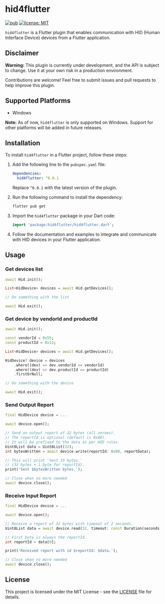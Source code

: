 # hid4flutter

[![pub](https://img.shields.io/badge/pub-0.0.1-blue)]()
[![license: MIT](https://img.shields.io/badge/License-MIT-purple.svg)](https://opensource.org/licenses/MIT)

`hid4flutter` is a Flutter plugin that enables communication with HID (Human Interface Device) devices from a Flutter application. 

## Disclaimer

**Warning:** This plugin is currently under development, and the API is subject to change. Use it at your own risk in a production environment.

Contributions are welcome! Feel free to submit issues and pull requests to help improve this plugin.

## Supported Platforms

- Windows

**Note:** As of now, `hid4flutter` is only supported on Windows. Support for other platforms will be added in future releases.

## Installation

To install `hid4flutter` in a Flutter project, follow these steps:

1. Add the following line to the `pubspec.yaml` file:

    ```yaml
    dependencies:
      hid4flutter: ^0.0.1
    ```

    Replace `^0.0.1` with the latest version of the plugin.

2. Run the following command to install the dependency:

    ```bash
    flutter pub get
    ```

3. Import the `hid4flutter` package in your Dart code:

    ```dart
    import 'package:hid4flutter/hid4flutter.dart';
    ```

4. Follow the documentation and examples to integrate and communicate with HID devices in your Flutter application.

## Usage

### Get devices list

```dart
await Hid.init();

List<HidDevice> devices = await Hid.getDevices();

// Do something with the list

await Hid.exit();
```

### Get device by vendorId and productId

```dart
await Hid.init();

const vendorId = 0x55;
const productId = 0x13;

List<HidDevice> devices = await Hid.getDevices();

HidDevice? device = devices
    .where((dev) => dev.vendorId == vendorId)
    .where((dev) => dev.productId == productId)
    .firstOrNull;

// Do something with the device

await Hid.exit();
```

### Send Output Report

```dart
final HidDevice device = ...

await device.open();

// Send an output report of 32 bytes (all zeroes).
// The reportId is optional (default is 0x00).
// It will be prefixed to the data as per HID rules.
Uint8List data = Uint8List(32);
int bytesWritten = await device.write(reportId: 0x00, reportData);

// This will print 'Sent 33 bytes.' 
// (32 bytes + 1 byte for reportId).
print('Sent $bytesWritten bytes.');

// Close when no more needed
await device.close();
```

### Receive Input Report
```dart
final HidDevice device = ...

await device.open();

// Receive a report of 32 bytes with timeout of 2 seconds.
Uint8List data = await device.read(32, timeout: const Duration(seconds: 2));

// First byte is always the reportId.
int reportId = data[0];

print('Received report with id $reportId: $data.');

// Close when no more needed
await device.close();
```


## License

This project is licensed under the MIT License - see the [LICENSE](LICENSE) file for details.